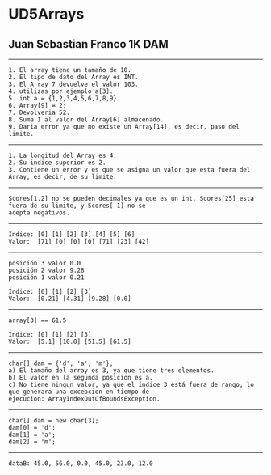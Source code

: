 # UD5Arrays 
## Juan Sebastian Franco 1K DAM

---
    
    1. El array tiene un tamaño de 10.
    2. El tipo de dato del Array es INT.
    3. El Array 7 devuelve el valor 103.
    4. utilizas por ejemplo a[3].
    5. int a = {1,2,3,4,5,6,7,8,9}.
    6. Array[9] = 2;
    7. Devolveria 52. 
    8. Suma 1 al valor del Array[6] almacenado.
    9. Daria error ya que no existe un Array[14], es decir, paso del limite.

---
    
    1. La longitud del Array es 4.
    2. Su indice superior es 2.
    3. Contiene un error y es que se asigna un valor que esta fuera del Array, es decir, de su limite.

---

    Scores[1.2] no se pueden decimales ya que es un int, Scores[25] esta fuera de su limite, y Scores[-1] no se
    acepta negativos. 

---

    Índice: [0] [1] [2] [3] [4] [5] [6]
    Valor:  [71] [0] [0] [0] [71] [23] [42]

---

    posición 3 valor 0.0  
    posición 2 valor 9.28  
    posición 1 valor 0.21  
    
    Índice: [0] [1] [2] [3]
    Valor:  [0.21] [4.31] [9.28] [0.0]

---

    array[3] == 61.5
    
    Índice: [0] [1] [2] [3]
    Valor:  [5.1] [10.0] [51.5] [61.5]

---

    char[] dam = {'d', 'a', 'm'};
    a) El tamaño del array es 3, ya que tiene tres elementos.
    b) El valor en la segunda posicion es a.
    c) No tiene ningun valor, ya que el índice 3 está fuera de rango, lo que generara una excepcion en tiempo de 
    ejecucion: ArrayIndexOutOfBoundsException.

---

    char[] dam = new char[3];
    dam[0] = 'd';
    dam[1] = 'a';
    dam[2] = 'm';

---

    dataB: 45.0, 56.0, 0.0, 45.0, 23.0, 12.0
